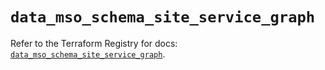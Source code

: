 # `data_mso_schema_site_service_graph`

Refer to the Terraform Registry for docs: [`data_mso_schema_site_service_graph`](https://registry.terraform.io/providers/ciscodevnet/mso/1.5.3/docs/data-sources/schema_site_service_graph).

